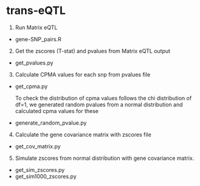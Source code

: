 # trans-eQTL

1. Run Matrix eQTL
  - gene-SNP_pairs.R 
2. Get the zscores (T-stat) and pvalues from Matrix eQTL output
  - get_pvalues.py
3. Calculate CPMA values for each snp from pvalues file
  - get_cpma.py
  
    To check the distribution of cpma values follows the chi distribution of df=1, we generated random pvalues from a normal distribution and calculated cpma values for these
  - generate_random_pvalue.py 
4. Calculate the gene covariance matrix with zscores file
  - get_cov_matrix.py 
5. Simulate zscores from normal distribution with gene covariance matrix.
  - get_sim_zscores.py
  - get_sim1000_zscores.py 

